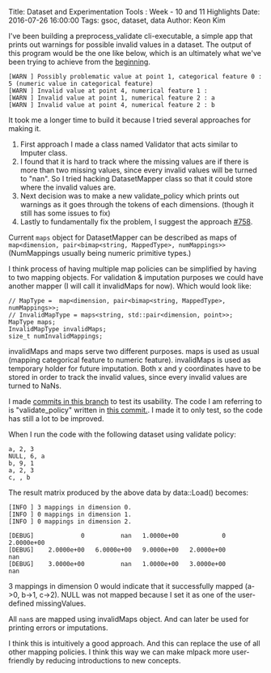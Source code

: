 Title: Dataset and Experimentation Tools : Week - 10 and 11 Highlights
Date: 2016-07-26 16:00:00
Tags: gsoc, dataset, data
Author: Keon Kim

I've been building a preprocess_validate cli-executable,
a simple app that prints out warnings for possible invalid values in a dataset.
The output of this program would be the one like below, which is an ultimately
what we've been trying to achieve from the
[beginning](https://github.com/mlpack/mlpack/wiki/SummerOfCodeIdeas#dataset-and-experimentation-tools).

```
[WARN ] Possibly problematic value at point 1, categorical feature 0 :
5 (numeric value in categorical feature)
[WARN ] Invalid value at point 4, numerical feature 1 : 
[WARN ] Invalid value at point 1, numerical feature 2 : a
[WARN ] Invalid value at point 4, numerical feature 2 : b
```

It took me a longer time to build it because I tried several approaches for
making it.

1) First approach I made a class named Validator that acts similar to
   Imputer class.
2) I found that it is hard to track where the missing values are if there is
   more than two missing values, since every invalid values will be turned
   to "nan". So I tried hacking DatasetMapper class so that it could store
   where the invalid values are.
3) Next decision was to make a new validate_policy which prints out warnings
   as it goes through the tokens of each dimensions.
   (though it still has some issues to fix)
4) Lastly to fundamentally fix the problem, I suggest the approach
   [#758](https://github.com/mlpack/mlpack/issues/758).

Current `maps` object for DatasetMapper can be described as maps of
`map<dimension, pair<bimap<string, MappedType>, numMappings>>`
(NumMappings usually being numeric primitive types.)

I think process of having multiple map policies can be simplified by having
to two mapping objects. For validation & imputation purposes we could have
another mapper (I will call it invalidMaps for now). Which would look like:

```
// MapType =  map<dimension, pair<bimap<string, MappedType>, numMappings>>;
// InvalidMapType = maps<string, std::pair<dimension, point>>;
MapType maps;
InvalidMapType invalidMaps;
size_t numInvalidMappings;
```

invalidMaps and maps serve two different purposes.
maps is used as usual (mapping categorical feature to numeric feature).
invalidMaps is used as temporary holder for future imputation. Both x and y
coordinates have to be stored in order to track the invalid values, since
every invalid values are turned to NaNs.


I made [commits in this branch](https://github.com/keonkim/mlpack/commits/check)
to test its usability.
The code I am referring to is "validate_policy" written in
[this commit.](https://github.com/keonkim/mlpack/commit/2814bb578f1c7953042c585f6a50d58edebe08f2).
I made it to only test, so the code has still a lot to be improved.

When I run the code with the following dataset using validate policy:

```
a, 2, 3
NULL, 6, a
b, 9, 1
a, 2, 3
c, , b
```

The result matrix produced by the above data by data::Load() becomes:

```
[INFO ] 3 mappings in dimension 0.
[INFO ] 0 mappings in dimension 1.
[INFO ] 0 mappings in dimension 2.

[DEBUG]             0          nan   1.0000e+00            0   2.0000e+00
[DEBUG]    2.0000e+00   6.0000e+00   9.0000e+00   2.0000e+00          nan
[DEBUG]    3.0000e+00          nan   1.0000e+00   3.0000e+00          nan
```

3 mappings in dimension 0 would indicate that
it successfully mapped (a->0, b->1, c->2).
NULL was not mapped because I set it as one of the user-defined missingValues.

All `nan`s are mapped using invalidMaps object. And can later be used for
printing errors or imputations.

I think this is intuitively a good approach.
And this can replace the use of all other mapping policies.
I think this way we can make mlpack more user-friendly by reducing
introductions to new concepts.


